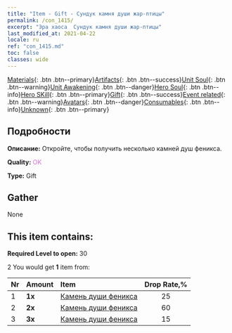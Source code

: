 ```yaml
---
title: "Item - Gift - Сундук камня души жар-птицы"
permalink: /con_1415/
excerpt: "Эра хаоса  Сундук камня души жар-птицы"
last_modified_at: 2021-04-22
locale: ru
ref: "con_1415.md"
toc: false
classes: wide
---
```

 [Materials](/ItemsRU/){: .btn .btn--primary}[Artifacts](/ItemsRU/Artifacts/){: .btn .btn--success}[Unit Soul](/ItemsRU/UnitSoul/){: .btn .btn--warning}[Unit Awakening](/ItemsRU/UnitAwakening/){: .btn .btn--danger}[Hero Soul](/ItemsRU/HeroSoul/){: .btn .btn--info}[Hero SKill](/ItemsRU/HeroSkill/){: .btn .btn--primary}[Gift](/ItemsRU/Gift/){: .btn .btn--success}[Event related](/ItemsRU/Events/){: .btn .btn--warning}[Avatars](/ItemsRU/Avatars/){: .btn .btn--danger}[Consumables](/ItemsRU/Consumables/){: .btn .btn--info}[Unknown](/ItemsRU/Unknown/){: .btn .btn--primary}

## Подробности
 **Описание:** Откройте, чтобы получить несколько камней душ феникса.

 **Quality:** <span style="color: #DA70D6">OK</span>

 **Type:** Gift

## Gather

  None

## This item contains:

 **Required Level to open:** 30

 2 You would get **1** item  from:

  | Nr | Amount |     Item    | Drop Rate,% |
  |:---|:-------|:------------|:---------:|
  | 1 |  **1x** | [Камень души феникса](/ru/Items/unt_348/) | 25 | 
  | 2 |  **2x** | [Камень души феникса](/ru/Items/unt_348/) | 60 | 
  | 3 |  **3x** | [Камень души феникса](/ru/Items/unt_348/) | 15 | 
